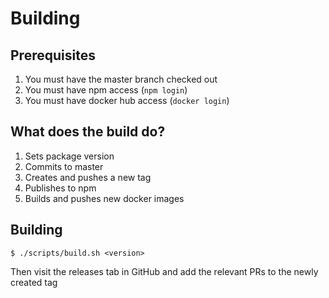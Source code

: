 # Building

## Prerequisites

1. You must have the master branch checked out
2. You must have npm access (`npm login`)
3. You must have docker hub access (`docker login`)

## What does the build do?

1. Sets package version
2. Commits to master
3. Creates and pushes a new tag
4. Publishes to npm
5. Builds and pushes new docker images

## Building

    $ ./scripts/build.sh <version>

Then visit the releases tab in GitHub and add the relevant PRs to the newly created tag
